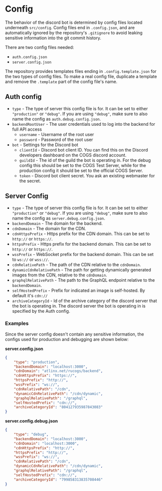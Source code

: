 # Config

The behavior of the discord bot is determined by config files located underneath `src/config`. Config files end in `.config.json`, and are automatically ignored by the repository's `.gitignore` to avoid leaking sensitive information into the git commit history.

There are two config files needed:

-   `auth.config.json`
-   `server.config.json`

The repository provides templates files ending in `.config.template.json` for the two types of config files. To make a real config file, duplicate a template and remove the `.template` part of the config file's name.

## Auth config

-   `type` - The type of server this config file is for. It can be set to either `"production"` or `"debug"`. If you are using `"debug"`, make sure to also name the config as `auth.debug.config.json`.
-   `backendRootUser` - The user credentials used to log into the backend for full API access
    -   `username` - Username of the root user
    -   `password` - Password of the root user
-   `bot` - Settings for the Discord bot
    -   `clientId` - Discord bot client ID. You can find this on the Discord developers dashboard on the COGS discord account.
    -   `guildId` - The id of the guild the bot is operating in. For the debug config this should be set to the COGS Test Server, while for the production config it should be set to the official COGS Server.
    -   `token` - Discord bot client secret. You ask an existing webmaster for the secret.

## Server Config

-   `type` - The type of server this config file is for. It can be set to either `"production"` or `"debug"`. If you are using `"debug"`, make sure to also name the config as `server.debug.config.json`.
-   `backendDomain` - The domain for the backend.
-   `cdnDomain` - The domain for the CDN.
-   `cdnHttpsPrefix` - Https prefix for the CDN domain. This can be set to `http://` or `https://`.
-   `httpsPrefix` - Https prefix for the backend domain. This can be set to `http://` or `https://`.
-   `wssPrefix` - WebSocket prefix for the backend domain. This can be set to `ws://` or `wss://`.
-   `cdnRelativePath` - The path of the CDN relative to the `cdnDomain`.
-   `dynamicCdnRelativePath` - The path for getting dynamically generated images from the CDN, relative to the `cdnDomain`.
-   `graphqlRelativePath` - The path to the GraphQL endpoint relative to the `backendDomain`.
-   `selfHostedPrefix` - Prefix for indicated an image is self-hosted. By default it's `cdn://`
-   `archiveCategoryId` - Id of the archive category of the discord server that the bot is operating in. The discord server the bot is operating in is specified by the Auth config.

### Examples

Since the server config doesn't contain any sensitive information, the configs used for production and debugging are shown below:

**server.config.json**

```json
{
    "type": "production",
    "backendDomain": "localhost:3000",
    "cdnDomain": "atlinx.net/rucogs/backend",
    "cdnHttpsPrefix": "https://",
    "httpsPrefix": "http://",
    "wssPrefix": "ws://",
    "cdnRelativePath": "/cdn",
    "dynamicCdnRelativePath": "/cdn/dynamic",
    "graphqlRelativePath": "/graphql",
    "selfHostedPrefix": "cdn://",
    "archiveCategoryId": "804127935987843083"
}
```

**server.config.debug.json**

```json
{
    "type": "debug",
    "backendDomain": "localhost:3000",
    "cdnDomain": "localhost:3000",
    "cdnHttpsPrefix": "http://",
    "httpsPrefix": "http://",
    "wssPrefix": "ws://",
    "cdnRelativePath": "/cdn",
    "dynamicCdnRelativePath": "/cdn/dynamic",
    "graphqlRelativePath": "/graphql",
    "selfHostedPrefix": "cdn://",
    "archiveCategoryId": "799858313835708446"
}
```
